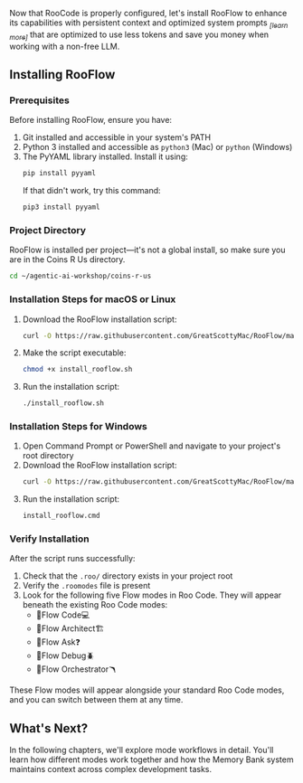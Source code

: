 Now that RooCode is properly configured, let's install RooFlow to enhance its capabilities with persistent context and optimized system prompts <a href="https://dev.to/simplr_sh/mastering-system-prompts-for-llms-2d1d" target="_blank"><sub>_[learn more]_</sub></a> that are optimized to use less tokens and save you money when working with a non-free LLM.


## Installing RooFlow

### Prerequisites

Before installing RooFlow, ensure you have:

1. Git installed and accessible in your system's PATH
2. Python 3 installed and accessible as `python3` (Mac) or `python` (Windows)
3. The PyYAML library installed. Install it using:
   ```sh
   pip install pyyaml
   ```
   If that didn't work, try this command:
   ```sh
   pip3 install pyyaml
   ```

### Project Directory

RooFlow is installed per project—it's not a global install, so make sure you are in the Coins R Us directory.

```sh
cd ~/agentic-ai-workshop/coins-r-us
```

### Installation Steps for macOS or Linux

1. Download the RooFlow installation script:
   ```sh
   curl -O https://raw.githubusercontent.com/GreatScottyMac/RooFlow/main/config/install_rooflow.sh
   ```
2. Make the script executable:
   ```sh
   chmod +x install_rooflow.sh
   ```
3. Run the installation script:
   ```sh
   ./install_rooflow.sh
   ```

### Installation Steps for Windows

1. Open Command Prompt or PowerShell and navigate to your project's root directory
2. Download the RooFlow installation script:
   ```sh
   curl -O https://raw.githubusercontent.com/GreatScottyMac/RooFlow/main/config/install_rooflow.cmd
   ```
3. Run the installation script:
   ```sh
   install_rooflow.cmd
   ```

### Verify Installation

After the script runs successfully:

1. Check that the `.roo/` directory exists in your project root
2. Verify the `.roomodes` file is present
3. Look for the following five Flow modes in Roo Code. They will appear beneath the existing Roo Code modes:
   - 🌊Flow Code💻
   - 🌊Flow Architect🏗️
   - 🌊Flow Ask❓
   - 🌊Flow Debug🪲
   - 🌊Flow Orchestrator🪃

These Flow modes will appear alongside your standard Roo Code modes, and you can switch between them at any time.

## What's Next?

In the following chapters, we'll explore mode workflows in detail. You'll learn how different modes work together and how the Memory Bank system maintains context across complex development tasks.
